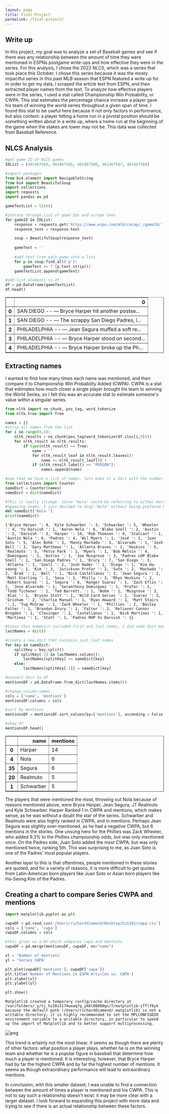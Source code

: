 ```yaml
---
layout: page
title: Final Project
permalink: /final-project/
---
```

## Write up

In this project, my goal was to analyze a set of Baseball games and see if there was any relationship between the amount of time they were mentioned in ESPNs postgame write-ups and how effective they were in the series. For this analysis, I chose the 2022 NLCS, which was a series that took place this October. I chose this series because it was the mosty impactful series in this past MLB season that ESPN featured a write up for. In order to get my data, I scraped the article text from ESPN, and then extracted player names from the text. To analyze how effective players were in the series, I used a stat called Championship Win Probability, or CWPA. This stat estimates the percentage chance increase a player gave his team of winning the world series throughout a given span of time. I found this stat to be useful here because it not only factors in performance, but also context: a player hitting a home run in a pivotal position should be something written about in a write up, where a home run at the beginning of the game when the stakes are lower may not be. This data was collected from Baseball Reference.

## NLCS Analysis


```python
#get game ID of NLCS games
IDList = [401467584, 401467585, 401467586, 401467587, 401467588]
```


```python
#import packages
from bs4.element import NavigableString 
from bs4 import BeautifulSoup
import collections
import requests
import pandas as pd
```


```python
gameTextList = list()

#iterate through list of game IDs and scrape text
for gameID in IDList:
    response = requests.get('https://www.espn.com/mlb/recap/_/gameId/' + str(gameID))
    response_text = response.text

    soup = BeautifulSoup(response_text) 
    
    gameText = ''
    
    #add text from each game into a list
    for p in soup.find_all('p'):
        gameText += f'{p.text.strip()}'
    gameTextList.append(gameText)    
```


```python
#add list elements to df
df = pd.DataFrame(gameTextList)
df.head()
```




<div>
<style scoped>
    .dataframe tbody tr th:only-of-type {
        vertical-align: middle;
    }

    .dataframe tbody tr th {
        vertical-align: top;
    }

    .dataframe thead th {
        text-align: right;
    }
</style>
<table border="1" class="dataframe">
  <thead>
    <tr style="text-align: right;">
      <th></th>
      <th>0</th>
    </tr>
  </thead>
  <tbody>
    <tr>
      <th>0</th>
      <td>SAN DIEGO -- — Bryce Harper hit another postse...</td>
    </tr>
    <tr>
      <th>1</th>
      <td>SAN DIEGO -- — The scrappy San Diego Padres, l...</td>
    </tr>
    <tr>
      <th>2</th>
      <td>PHILADELPHIA -- — Jean Segura muffed a soft re...</td>
    </tr>
    <tr>
      <th>3</th>
      <td>PHILADELPHIA -- — Bryce Harper stood on second...</td>
    </tr>
    <tr>
      <th>4</th>
      <td>PHILADELPHIA -- — Bryce Harper broke up the Ph...</td>
    </tr>
  </tbody>
</table>
</div>



## Extracting names
I wanted to find how many times each name was mentioned, and then compare it to Championship Win Probability Added (CWPA). CWPA is a stat that estimates how much closer a single player brought his team to winning the World Series, so I felt this was an accurate stat to estimate someone's value within a singular series.


```python
from nltk import ne_chunk, pos_tag, word_tokenize
from nltk.tree import Tree

names = []
#strip all names from the list
for i in range(0,4):
    nltk_results = ne_chunk(pos_tag(word_tokenize(df.iloc[i,0])))
    for nltk_result in nltk_results:
        if type(nltk_result) == Tree:
            name = ''
            for nltk_result_leaf in nltk_result.leaves():
                name += nltk_result_leaf[0] + ' '
            if (nltk_result.label() == "PERSON"):
                names.append(name)
```


```python
#now that we have a list of names, lets make it a dict with the number of counts
from collections import Counter
nameDict = Counter(names)
nameDict = dict(nameDict)

#This is really strange. Since "Nola" could be referring to either Aaron or Austin Nola, two brothers who played for
#opposing teams, I just decided to drop "Nola" without being prefaced by Austin or Aaron.
del nameDict['Nola ']
print(nameDict)
```

    {'Bryce Harper ': 4, 'Kyle Schwarber ': 3, 'Schwarber ': 5, 'Wheeler ': 4, 'Yu Darvish ': 1, 'Aaron Nola ': 6, 'Blake Snell ': 2, 'Austin ': 2, 'Darvish ': 3, 'Harper ': 14, 'Rob Thomson ': 4, 'Statcast ': 1, 'Austin Nola ': 6, 'Padres ': 4, 'Wil Myers ': 1, 'José ': 1, 'Juan Soto ': 5, 'Alec Bohm ': 3, 'Manny Machado ': 3, 'Alvarado ': 1, 'Josh Bell ': 3, 'Gary Matthews ': 1, 'Atlanta Braves ': 1, 'Hoskins ': 5, 'Realmuto ': 5, 'Petco Park ': 1, 'Myers ': 1, 'Bob Melvin ': 4, 'Dominguez ': 1, 'Astros ': 1, 'Joe Musgrove ': 3, 'Padres LHP Blake Snell ': 1, 'San Diego Padres ': 1, 'Drury ': 7, 'San Diego ': 3, 'Atlanta ': 1, 'Snell ': 2, 'Josh Hader ': 1, 'Diego ': 1, 'Kim Ha-seong ': 1, 'Kim ': 3, 'Jurickson Profar ': 2, 'Soto ': 2, 'Machado ': 2, 'Brad ': 1, 'Bell ': 1, 'Nick Castellanos ': 3, 'Jean Segura ': 2, 'Matt Vierling ': 1, 'Sosa ': 1, 'Philly ': 3, 'Rhys Hoskins ': 2, 'Robert Suarez ': 1, 'Segura ': 6, 'Ranger Suarez ': 1, 'Zach Eflin ': 1, 'Jose Alvarado ': 1, 'Seranthony Dominguez ': 1, 'Profar ': 1, 'Todd Tichenor ': 1, 'Ted Barrett. ': 1, 'Bohm ': 1, 'Musgrove ': 3, 'Alas ': 1, 'Bryson Stott ': 1, 'Wild Card Series ': 1, 'Suarez ': 3, 'Grisham ': 2, 'Charlie Manuel ': 1, 'Ryan Howard ': 1, 'Matt Stairs ': 1, 'Tug McGraw ': 1, 'Zack Wheeler ': 1, 'Phillies ': 2, 'Bailey Falter ': 1, 'Brandon Drury ': 1, 'Falter ': 2, 'Reliever Connor Brogdon ': 1, 'Clevinger ': 2, 'Castellanos ': 1, 'Nick Martinez ': 1, 'Martinez ': 1, 'Stott ': 1, 'Padres RHP Yu Darvish ': 1}



```python
#Since this nameList included first and last names, I did some dict manipulation to make it just last names
lastNames = dict()

#create a new dict that contains just last names
for key in nameDict:
    splitKey = key.split()
    if splitKey[-1] in lastNames.values():
        lastNames[splitKey] += nameDict[key]
    else:
        lastNames[splitKey[-1]] = nameDict[key]

#convert dict to df
mentionsDF = pd.DataFrame.from_dict(lastNames.items())

#change column names
cols = ['name', 'mentions']
mentionsDF.columns = cols

#sort by mentions
mentionsDF = mentionsDF.sort_values(by=['mentions'], ascending = False)

#show df
mentionsDF.head()
```




<div>
<style scoped>
    .dataframe tbody tr th:only-of-type {
        vertical-align: middle;
    }

    .dataframe tbody tr th {
        vertical-align: top;
    }

    .dataframe thead th {
        text-align: right;
    }
</style>
<table border="1" class="dataframe">
  <thead>
    <tr style="text-align: right;">
      <th></th>
      <th>name</th>
      <th>mentions</th>
    </tr>
  </thead>
  <tbody>
    <tr>
      <th>0</th>
      <td>Harper</td>
      <td>14</td>
    </tr>
    <tr>
      <th>4</th>
      <td>Nola</td>
      <td>6</td>
    </tr>
    <tr>
      <th>35</th>
      <td>Segura</td>
      <td>6</td>
    </tr>
    <tr>
      <th>20</th>
      <td>Realmuto</td>
      <td>5</td>
    </tr>
    <tr>
      <th>1</th>
      <td>Schwarber</td>
      <td>5</td>
    </tr>
  </tbody>
</table>
</div>



The players that were mentioned the most, throwing out Nola because of reasons mentioned above, were Bryce Harper, Jean Segura, JT Realmuto and Kyle Schwarber. Harper Ranked 1 in CWPA and mentions, which makes sense, as he was without a doubt the star of the series. Schwarber and Realmuto were also highly ranked in CWPA, and in mentions. Perhaps Jean Segura was slighlty over-mentioned, as he had a negative CWPA, but 6 mentions in the stories. One unsung hero for the Phillies was Zack Wheeler, who added 9.3% to the Phillies championship odds, but was only mentioned once. On the Padres side, Juan Soto added the most CWPA, but was only mentioned twice, ranking 5th. This was surprising to me, as Juan Soto is one of the Padres' most popular players.

Another layer to this is that oftentimes, people mentioned in these stories are quoted, and for a variety of reasons, it is more difficult to get quotes from Latin-American born players like Juan Soto or Asian born players like Ha-Seong Kim of the Padres.

## Creating a chart to compare Series CWPA and mentions


```python
import matplotlib.pyplot as plt

cwpaDF = pd.read_csv('/Users/richarddiamond/Desktop/CLS161/cwpa.csv')
cols = ['name', 'cwpa']
cwpaDF.columns = cols

#this gives us a DF which compares cwpa and mentions
cwpaDF = pd.merge(mentionsDF, cwpaDF, on="name")

xl = 'Number of mentions'
yl = 'Series CWPA'

plt.plot(cwpaDF['mentions'], cwpaDF['cwpa'])
plt.title('Number of Mentions in ESPN Articles vs. CWPA')
plt.xlabel(xl)
plt.ylabel(yl)

plt.show()

```

    Matplotlib created a temporary config/cache directory at /var/folders/_y/tj_hz20s3174wxwq7g_yk6t80000gn/T/matplotlib-zfflf8yk because the default path (/Users/richarddiamond/.matplotlib) is not a writable directory; it is highly recommended to set the MPLCONFIGDIR environment variable to a writable directory, in particular to speed up the import of Matplotlib and to better support multiprocessing.



    
![png](../assets/cwpaChart.png)
    


This trend is ertainly not the most linear. It seems as though there are plenty of other factors: what position a player plays, whether he is on the winning team and whether he is a popular figure in baseball that determine how much a player is mentioned.
It is interesting, however, that Bryce Harper had by far the highest CWPA and by far the highest number of mentions. It seems as though extraordinary performance will lead to extraordinary mentions.

In conclusion, with this smaller dataset, I was unable to find a connection between the amount of times a player is mentioned and his CWPA. This is not to say such a relationship doesn't exist: it may be more clear with a larger dataset. I look forward to expanding this project with more data and trying to see if there is an actual relationship between these factors.
